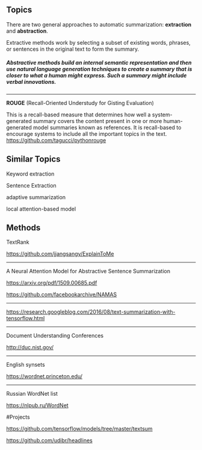 ## Topics


There are two general approaches to automatic summarization: **extraction** and **abstraction**. 

Extractive methods work by selecting a subset of existing words, phrases, or sentences in the original text to form the summary. 

##### Abstractive methods build an internal semantic representation and then use natural language generation techniques to create a summary that is closer to what a human might express. Such a summary might include verbal innovations.

---


**ROUGE** (Recall-Oriented Understudy for Gisting Evaluation) 

This is a recall-based measure that determines how well a system-generated summary covers the content present in one or more human-generated model summaries known as references. It is recall-based to encourage systems to include all the important topics in the text.
https://github.com/tagucci/pythonrouge


## Similar Topics 


Keyword extraction

Sentence Extraction

adaptive summarization

local attention-based model



## Methods

TextRank

https://github.com/jjangsangy/ExplainToMe

---

A Neural Attention Model for Abstractive Sentence Summarization

https://arxiv.org/pdf/1509.00685.pdf

https://github.com/facebookarchive/NAMAS

---

https://research.googleblog.com/2016/08/text-summarization-with-tensorflow.html

---

Document Understanding Conferences

http://duc.nist.gov/

---

English synsets

https://wordnet.princeton.edu/

---

Russian WordNet list

https://nlpub.ru/WordNet


#Projects

https://github.com/tensorflow/models/tree/master/textsum

https://github.com/udibr/headlines

